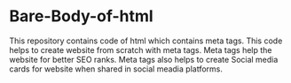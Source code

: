 # Bare-Body-of-html
This repository contains  code of html which contains meta tags.
This code helps to create website from scratch with meta tags. 
Meta tags help the website for better SEO ranks.
Meta tags also helps to create Social media cards for website when shared  in social meadia platforms.

